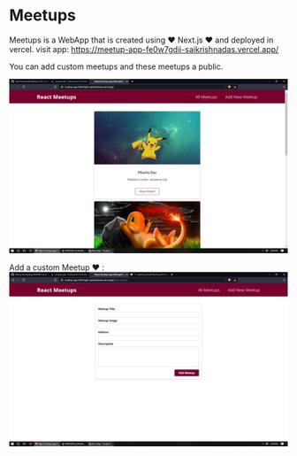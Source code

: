 # Meetups

Meetups is a WebApp that is created using ❤️ Next.js ❤️ and deployed in vercel.
visit app: https://meetup-app-fe0w7gdii-saikrishnadas.vercel.app/

You can add custom meetups and these meetups a public.

![website screenshot](https://github.com/saikrishnadas/MeetupApp/blob/main/Screenshot%20(188).png)


Add a custom Meetup ❤️ :
![website screenshot2](https://github.com/saikrishnadas/MeetupApp/blob/main/Screenshot%20(189).png)

